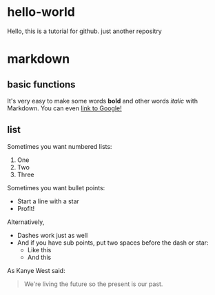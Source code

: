 # hello-world

Hello, this is a tutorial for github.
just another repositry

# markdown

## basic functions

It's very easy to make some words **bold** and other words *italic* with Markdown. You can even [link to Google!](http://google.com)

## list

Sometimes you want numbered lists:

1. One
2. Two
3. Three

Sometimes you want bullet points:

* Start a line with a star
* Profit!

Alternatively,

- Dashes work just as well
- And if you have sub points, put two spaces before the dash or star:
  - Like this
  - And this

As Kanye West said:

> We're living the future so
> the present is our past.
